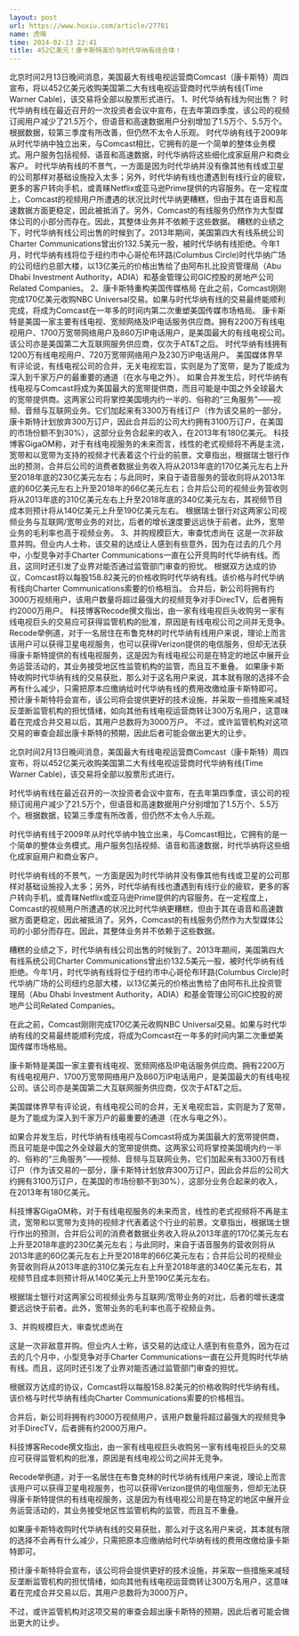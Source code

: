```yaml
---
layout: post
url: https://www.huxiu.com/article/27781
name: 虎嗅
time: 2014-02-13 22:41
title: 452亿美元！康卡斯特高价与时代华纳有线合体！
---
```

北京时间2月13日晚间消息，美国最大有线电视运营商Comcast（康卡斯特）周四宣布，将以452亿美元收购美国第二大有线电视运营商时代华纳有线(Time Warner Cable)，该交易将全部以股票形式进行。 1、时代华纳有线为何出售？ 时代华纳有线在最近召开的一次投资者会议中宣布，在去年第四季度，该公司的视频订阅用户减少了21.5万个，但语音和高速数据用户分别增加了1.5万个、5.5万个。根据数据，较第三季度有所改善，但仍然不太令人乐观。 时代华纳有线于2009年从时代华纳中独立出来，与Comcast相比，它拥有的是一个简单的整体业务模式。用户服务包括视频、语音和高速数据，时代华纳将这些细化成家庭用户和商业客户。 时代华纳有线的不景气，一方面是因为时代华纳并没有像其他有线或卫星的公司那样对基础设施投入太多；另外，时代华纳有线也遭遇到有线行业的疲软，更多的客户转向手机，或青睐Netflix或亚马逊Prime提供的内容服务。在一定程度上，Comcast的视频用户所遭遇的状况比时代华纳更糟糕，但由于其在语音和高速数据方面更稳定，因此被抵消了。另外，Comcast的有线服务仍然作为大型媒体公司的小部分而存在。因此，其整体业务并不依赖于这些数据。 糟糕的业绩之下，时代华纳有线公司出售的时候到了。2013年期间，美国第四大有线系统公司Charter Communications曾出价132.5美元一股，被时代华纳有线拒绝。今年1月，时代华纳有线将位于纽约市中心哥伦布环路(Columbus Circle)时代华纳广场的公司纽约总部大楼，以13亿美元的价格出售给了由阿布扎比投资管理局（Abu Dhabi Investment Authority，ADIA）和基金管理公司GIC控股的房地产公司Related Companies。 2、康卡斯特重构美国传媒格局 在此之前，Comcast刚刚完成170亿美元收购NBC Universal交易。如果与时代华纳有线的交易最终能顺利完成，将成为Comcast在一年多的时间内第二次重塑美国传媒市场格局。 康卡斯特是美国一家主要有线电视、宽频网络及IP电话服务供应商。拥有2200万有线电视用户、1700万宽带网络用户及860万IP电话用户，是美国最大的有线电视公司。该公司亦是美国第二大互联网服务供应商，仅次于AT&T之后。 时代华纳有线拥有1200万有线电视用户、720万宽带网络用户及230万IP电话用户。 美国媒体界早有评论说，有线电视公司的合并，无关电视宏旨，实则是为了宽带，是为了能成为深入到千家万户的最重要的通道（在水与电之外）。 如果合并发生后，时代华纳有线电视与Comcast将成为美国最大的宽带提供商，而且可能是中国之外全球最大的宽带提供商。这两家公司将掌控美国境内约一半的、俗称的“三角服务”——视频、音频与互联网业务。它们加起来有3300万有线订户（作为该交易的一部分，康卡斯特计划放弃300万订户，因此合并后的公司大约拥有3100万订户，在美国的市场份额不到30%），这部分业务合起来的收入，在2013年有180亿美元。 科技博客GigaOM称，对于有线电视服务的未来而言，线性的老式视频将不再是主流，宽带和以宽带为支持的视频才代表着这个行业的前景。文章指出，根据瑞士银行作出的预测，合并后公司的消费者数据业务收入将从2013年底的170亿美元左右上升至2018年底的230亿美元左右；与此同时，来自于语音服务的营收则将从2013年底的60亿美元左右上升至2018年的66亿美元左右；合并后公司的视频业务营收则将从2013年底的310亿美元左右上升至2018年底的340亿美元左右，其视频节目成本则预计将从140亿美元上升至190亿美元左右。 根据瑞士银行对这两家公司视频业务与互联网/宽带业务的对比，后者的增长速度要远远快于前者。此外，宽带业务的毛利率也高于视频业务。 3、并购规模巨大，审查忧虑尚在 这是一次非敌意并购。但业内人士称，该交易的达成让人感到有些意外，因为在过去的几个月中，小型竞争对手Charter Communications一直在公开竞购时代华纳有线。而且，这同时还引发了业界对能否通过监管部门审查的担忧。 根据双方达成的协议，Comcast将以每股158.82美元的价格收购时代华纳有线。该价格与时代华纳有线向Charter Communications索要的价格相当。 合并后，新公司将拥有约3000万视频用户，该用户数量将超过最强大的视频竞争对手DirecTV，后者拥有约2000万用户。 科技博客Recode撰文指出，由一家有线电视巨头收购另一家有线电视巨头的交易应可获得监管机构的批准，原因是有线电视公司之间并无竞争。 Recode举例道，对于一名居住在布鲁克林的时代华纳有线用户来说，理论上而言该用户可以获得卫星电视服务，也可以获得Verizon提供的电信服务，但却无法获得康卡斯特提供的有线电视服务，这是因为有线电视公司是在特定的地区中展开业务运营活动的，其业务接受地区性监管机构的监管，而且互不重叠。 如果康卡斯特收购时代华纳有线的交易获批，那么对于这名用户来说，其本就有限的选择不会再有什么减少，只需把原本应缴纳给时代华纳有线的费用改缴给康卡斯特即可。 预计康卡斯特将会宣布，该公司将会提供更好的技术设施，并采取一些措施来减轻反垄断监管机构的担忧情绪，如向其他有线电视运营商转让300万名用户，这意味着在完成合并交易以后，其用户总数将为3000万户。 不过，或许监管机构对这项交易的审查会超出康卡斯特的预期，因此后者可能会做出更大的让步。

北京时间2月13日晚间消息，美国最大有线电视运营商Comcast（康卡斯特）周四宣布，将以452亿美元收购美国第二大有线电视运营商时代华纳有线(Time Warner Cable)，该交易将全部以股票形式进行。

时代华纳有线在最近召开的一次投资者会议中宣布，在去年第四季度，该公司的视频订阅用户减少了21.5万个，但语音和高速数据用户分别增加了1.5万个、5.5万个。根据数据，较第三季度有所改善，但仍然不太令人乐观。

时代华纳有线于2009年从时代华纳中独立出来，与Comcast相比，它拥有的是一个简单的整体业务模式。用户服务包括视频、语音和高速数据，时代华纳将这些细化成家庭用户和商业客户。

时代华纳有线的不景气，一方面是因为时代华纳并没有像其他有线或卫星的公司那样对基础设施投入太多；另外，时代华纳有线也遭遇到有线行业的疲软，更多的客户转向手机，或青睐Netflix或亚马逊Prime提供的内容服务。在一定程度上，Comcast的视频用户所遭遇的状况比时代华纳更糟糕，但由于其在语音和高速数据方面更稳定，因此被抵消了。另外，Comcast的有线服务仍然作为大型媒体公司的小部分而存在。因此，其整体业务并不依赖于这些数据。

糟糕的业绩之下，时代华纳有线公司出售的时候到了。2013年期间，美国第四大有线系统公司Charter Communications曾出价132.5美元一股，被时代华纳有线拒绝。今年1月，时代华纳有线将位于纽约市中心哥伦布环路(Columbus Circle)时代华纳广场的公司纽约总部大楼，以13亿美元的价格出售给了由阿布扎比投资管理局（Abu Dhabi Investment Authority，ADIA）和基金管理公司GIC控股的房地产公司Related Companies。

在此之前，Comcast刚刚完成170亿美元收购NBC Universal交易。如果与时代华纳有线的交易最终能顺利完成，将成为Comcast在一年多的时间内第二次重塑美国传媒市场格局。

康卡斯特是美国一家主要有线电视、宽频网络及IP电话服务供应商。拥有2200万有线电视用户、1700万宽带网络用户及860万IP电话用户，是美国最大的有线电视公司。该公司亦是美国第二大互联网服务供应商，仅次于AT&T之后。

美国媒体界早有评论说，有线电视公司的合并，无关电视宏旨，实则是为了宽带，是为了能成为深入到千家万户的最重要的通道（在水与电之外）。

如果合并发生后，时代华纳有线电视与Comcast将成为美国最大的宽带提供商，而且可能是中国之外全球最大的宽带提供商。这两家公司将掌控美国境内约一半的、俗称的“三角服务”——视频、音频与互联网业务。它们加起来有3300万有线订户（作为该交易的一部分，康卡斯特计划放弃300万订户，因此合并后的公司大约拥有3100万订户，在美国的市场份额不到30%），这部分业务合起来的收入，在2013年有180亿美元。

科技博客GigaOM称，对于有线电视服务的未来而言，线性的老式视频将不再是主流，宽带和以宽带为支持的视频才代表着这个行业的前景。文章指出，根据瑞士银行作出的预测，合并后公司的消费者数据业务收入将从2013年底的170亿美元左右上升至2018年底的230亿美元左右；与此同时，来自于语音服务的营收则将从2013年底的60亿美元左右上升至2018年的66亿美元左右；合并后公司的视频业务营收则将从2013年底的310亿美元左右上升至2018年底的340亿美元左右，其视频节目成本则预计将从140亿美元上升至190亿美元左右。

根据瑞士银行对这两家公司视频业务与互联网/宽带业务的对比，后者的增长速度要远远快于前者。此外，宽带业务的毛利率也高于视频业务。

3、并购规模巨大，审查忧虑尚在

这是一次非敌意并购。但业内人士称，该交易的达成让人感到有些意外，因为在过去的几个月中，小型竞争对手Charter Communications一直在公开竞购时代华纳有线。而且，这同时还引发了业界对能否通过监管部门审查的担忧。

根据双方达成的协议，Comcast将以每股158.82美元的价格收购时代华纳有线。该价格与时代华纳有线向Charter Communications索要的价格相当。

合并后，新公司将拥有约3000万视频用户，该用户数量将超过最强大的视频竞争对手DirecTV，后者拥有约2000万用户。

科技博客Recode撰文指出，由一家有线电视巨头收购另一家有线电视巨头的交易应可获得监管机构的批准，原因是有线电视公司之间并无竞争。

Recode举例道，对于一名居住在布鲁克林的时代华纳有线用户来说，理论上而言该用户可以获得卫星电视服务，也可以获得Verizon提供的电信服务，但却无法获得康卡斯特提供的有线电视服务，这是因为有线电视公司是在特定的地区中展开业务运营活动的，其业务接受地区性监管机构的监管，而且互不重叠。

如果康卡斯特收购时代华纳有线的交易获批，那么对于这名用户来说，其本就有限的选择不会再有什么减少，只需把原本应缴纳给时代华纳有线的费用改缴给康卡斯特即可。

预计康卡斯特将会宣布，该公司将会提供更好的技术设施，并采取一些措施来减轻反垄断监管机构的担忧情绪，如向其他有线电视运营商转让300万名用户，这意味着在完成合并交易以后，其用户总数将为3000万户。

不过，或许监管机构对这项交易的审查会超出康卡斯特的预期，因此后者可能会做出更大的让步。

